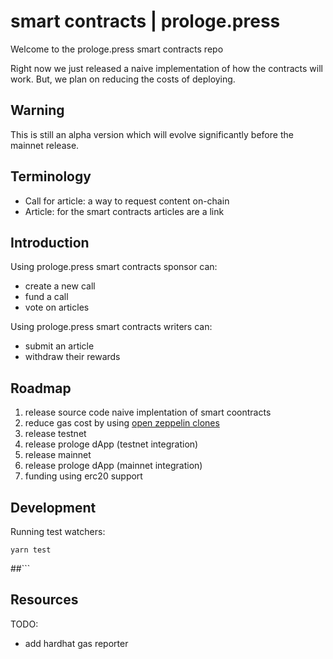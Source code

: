 # smart contracts | prologe.press


Welcome to the prologe.press smart contracts repo

Right now we just released a naive implementation of how the contracts will work. But, we plan on reducing the costs of deploying.

## Warning

This is still an alpha version which will evolve significantly before the mainnet release.
## Terminology

- Call for article: a way to request content on-chain
- Article: for the smart contracts articles are a link
## Introduction


Using prologe.press smart contracts sponsor can:

- create a new call
- fund a call
- vote on articles

Using prologe.press smart contracts writers can:

- submit an article
- withdraw their rewards




## Roadmap

1. release source code naive implentation of smart coontracts
2. reduce gas cost by using [open zeppelin clones](https://docs.openzeppelin.com/contracts/4.x/api/proxy#Clones)
3. release testnet
4. release prologe dApp (testnet integration)
5. release mainnet
6. release prologe dApp (mainnet integration)
7. funding using erc20 support

## Development

Running test watchers:

```
yarn test
```

##```

## Resources

TODO:

- add hardhat gas reporter

